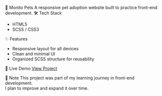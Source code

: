 🐾 Monito Pets
A responsive pet adoption website built to practice front-end development.
🛠 Tech Stack
- HTML5  
- SCSS / CSS3  

✨ Features
- Responsive layout for all devices  
- Clean and minimal UI  
- Organized SCSS structure for reusability  

🚀 Live Demo
[View Project](https://gulbenizisayeva1.github.io/Monito-pets/)

📝 Note
This project was part of my learning journey in front-end development.  
I plan to improve and expand it over time.
